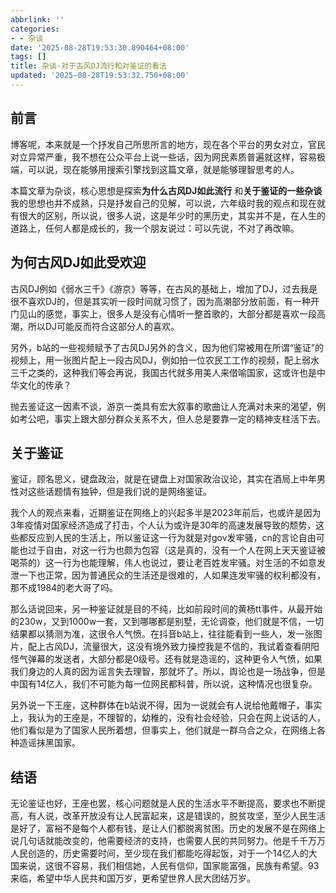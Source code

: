 ```yaml
---
abbrlink: ''
categories:
- - 杂谈
date: '2025-08-28T19:53:30.890464+08:00'
tags: []
title: 杂谈·对于古风DJ流行和对鉴证的看法
updated: '2025-08-28T19:53:32.750+08:00'
---
```

## 前言

博客呢，本来就是一个抒发自己所思所言的地方，现在各个平台的男女对立，官民对立异常严重，我不想在公众平台上说一些话，因为网民素质普遍就这样，容易极端，可以说，现在能够用搜索引擎找到这篇文章，就是能够理智思考的人。

本篇文章为杂谈，核心思想是探索**为什么古风DJ如此流行** 和**关于鉴证的一些杂谈** 我的思想也并不成熟，只是抒发自己的见解，可以说，六年级时我的观点和现在就有很大的区别，所以说，很多人说，这是年少时的黑历史，其实并不是，在人生的道路上，任何人都是成长的，我一个朋友说过：可以先说，不对了再改嘛。

## 为何古风DJ如此受欢迎

古风DJ例如《弱水三千》《游京》等等，在古风的基础上，增加了DJ，过去我是很不喜欢DJ的，但是其实听一段时间就习惯了，因为高潮部分放前面，有一种开门见山的感觉，事实上，很多人是没有心情听一整首歌的，大部分都是喜欢一段高潮，所以DJ可能反而符合这部分人的喜欢。

另外，b站的一些视频赋予了古风DJ另外的含义，因为他们常被用在所谓“鉴证”的视频上，用一张图片配上一段古风DJ，例如拍一位农民工工作的视频，配上弱水三千之类的，这种我们等会再说，我国古代就多用美人来借喻国家，这或许也是中华文化的传承？

抛去鉴证这一因素不谈，游京一类具有宏大叙事的歌曲让人充满对未来的渴望，例如考公吧，事实上跟大部分群众关系不大，但人总是要靠一定的精神支柱活下去。

## 关于鉴证

鉴证，顾名思义，键盘政治，就是在键盘上对国家政治议论，其实在酒局上中年男性对这些话题情有独钟，但是我们说的是网络鉴证。

我个人的观点来看，近期鉴证在网络上的兴起多半是2023年前后，也或许是因为3年疫情对国家经济造成了打击，个人认为或许是30年的高速发展导致的颓势，这些都反应到人民的生活上，所以鉴证这一行为就是对gov发牢骚，cn的言论自由可能也过于自由，对这一行为也颇为包容（这是真的，没有一个人在网上天天鉴证被喝茶的）这一行为也能理解，伟人也说过，要让老百姓发牢骚。对生活的不如意发泄一下也正常，因为普通民众的生活还是很难的，人如果连发牢骚的权利都没有，那不成1984的老大哥了吗。

那么话说回来，另一种鉴证就是目的不纯，比如前段时间的黄杨tt事件，从最开始的230w，又到1000w一套，又到哪哪都是别墅，无论调查，他们就是不信，一切结果都以猜测为准，这很令人气愤。在抖音b站上，往往能看到一些人，发一张图片，配上古风DJ，流量很大，这没有境外致力操控我是不信的，我试着查看阴阳怪气弹幕的发送者，大部分都是0级号。还有就是造谣的，这种更令人气愤，如果我们身边的人真的因为谣言失去理智，那就坏了。所以，舆论也是一场战争，但是中国有14亿人，我们不可能为每一位网民都科普，所以说，这种情况也很复杂。

另外说一下王座，这种群体在b站说不得，因为一说就会有人说给他戴帽子，事实上，我认为的王座是，不理智的，幼稚的，没有社会经验，只会在网上说话的人，他们看似是为了国家人民所着想，但事实上，他们就是一群乌合之众，在网络上各种造谣抹黑国家。

## 结语

无论鉴证也好，王座也罢，核心问题就是人民的生活水平不断提高，要求也不断提高，有人说，改革开放没有让人民富起来，这是错误的，脱贫攻坚，至少人民生活是好了，富裕不是每个人都有钱，是让人们都脱离贫困。历史的发展不是在网络上说几句话就能改变的，他需要经济的支持，也需要人民的共同努力。他是千千万万人民创造的，历史需要时间，至少现在我们都能吃得起饭，对于一个14亿人的大国来说，这很不容易，我们相信她，人民有信仰，国家能富强，民族有希望。93来临，希望中华人民共和国万岁，更希望世界人民大团结万岁。
